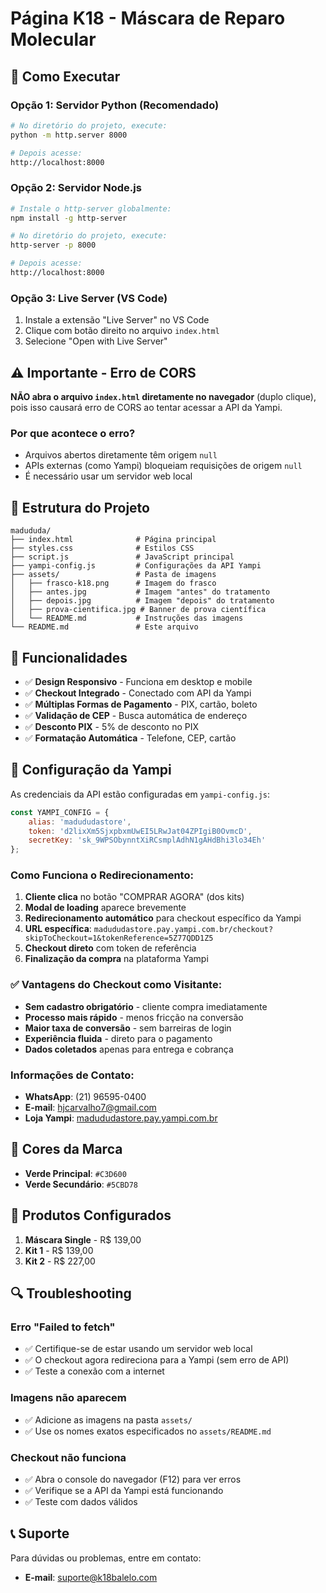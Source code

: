 # Página K18 - Máscara de Reparo Molecular

## 🚀 Como Executar

### Opção 1: Servidor Python (Recomendado)
```bash
# No diretório do projeto, execute:
python -m http.server 8000

# Depois acesse:
http://localhost:8000
```

### Opção 2: Servidor Node.js
```bash
# Instale o http-server globalmente:
npm install -g http-server

# No diretório do projeto, execute:
http-server -p 8000

# Depois acesse:
http://localhost:8000
```

### Opção 3: Live Server (VS Code)
1. Instale a extensão "Live Server" no VS Code
2. Clique com botão direito no arquivo `index.html`
3. Selecione "Open with Live Server"

## ⚠️ Importante - Erro de CORS

**NÃO abra o arquivo `index.html` diretamente no navegador** (duplo clique), pois isso causará erro de CORS ao tentar acessar a API da Yampi.

### Por que acontece o erro?
- Arquivos abertos diretamente têm origem `null`
- APIs externas (como Yampi) bloqueiam requisições de origem `null`
- É necessário usar um servidor web local

## 📁 Estrutura do Projeto

```
madududa/
├── index.html              # Página principal
├── styles.css              # Estilos CSS
├── script.js               # JavaScript principal
├── yampi-config.js         # Configurações da API Yampi
├── assets/                 # Pasta de imagens
│   ├── frasco-k18.png      # Imagem do frasco
│   ├── antes.jpg           # Imagem "antes" do tratamento
│   ├── depois.jpg          # Imagem "depois" do tratamento
│   ├── prova-cientifica.jpg # Banner de prova científica
│   └── README.md           # Instruções das imagens
└── README.md               # Este arquivo
```

## 🛒 Funcionalidades

- ✅ **Design Responsivo** - Funciona em desktop e mobile
- ✅ **Checkout Integrado** - Conectado com API da Yampi
- ✅ **Múltiplas Formas de Pagamento** - PIX, cartão, boleto
- ✅ **Validação de CEP** - Busca automática de endereço
- ✅ **Desconto PIX** - 5% de desconto no PIX
- ✅ **Formatação Automática** - Telefone, CEP, cartão

## 🔧 Configuração da Yampi

As credenciais da API estão configuradas em `yampi-config.js`:

```javascript
const YAMPI_CONFIG = {
    alias: 'madududastore',
    token: 'd2lixXm5SjxpbxmUwEI5LRwJat04ZPIgiB0OvmcD',
    secretKey: 'sk_9WPSObynntXiRCsmplAdhN1gAHdBhi3lo34Eh'
};
```

### Como Funciona o Redirecionamento:
1. **Cliente clica** no botão "COMPRAR AGORA" (dos kits)
2. **Modal de loading** aparece brevemente
3. **Redirecionamento automático** para checkout específico da Yampi
4. **URL específica**: `madududastore.pay.yampi.com.br/checkout?skipToCheckout=1&tokenReference=5Z77QDD1Z5`
5. **Checkout direto** com token de referência
6. **Finalização da compra** na plataforma Yampi

### ✅ Vantagens do Checkout como Visitante:
- **Sem cadastro obrigatório** - cliente compra imediatamente
- **Processo mais rápido** - menos fricção na conversão
- **Maior taxa de conversão** - sem barreiras de login
- **Experiência fluida** - direto para o pagamento
- **Dados coletados** apenas para entrega e cobrança

### Informações de Contato:
- **WhatsApp**: (21) 96595-0400
- **E-mail**: hjcarvalho7@gmail.com
- **Loja Yampi**: [madududastore.pay.yampi.com.br](https://madududastore.pay.yampi.com.br)

## 🎨 Cores da Marca

- **Verde Principal**: `#C3D600`
- **Verde Secundário**: `#5CBD78`

## 📱 Produtos Configurados

1. **Máscara Single** - R$ 139,00
2. **Kit 1** - R$ 139,00  
3. **Kit 2** - R$ 227,00

## 🔍 Troubleshooting

### Erro "Failed to fetch"
- ✅ Certifique-se de estar usando um servidor web local
- ✅ O checkout agora redireciona para a Yampi (sem erro de API)
- ✅ Teste a conexão com a internet

### Imagens não aparecem
- ✅ Adicione as imagens na pasta `assets/`
- ✅ Use os nomes exatos especificados no `assets/README.md`

### Checkout não funciona
- ✅ Abra o console do navegador (F12) para ver erros
- ✅ Verifique se a API da Yampi está funcionando
- ✅ Teste com dados válidos

## 📞 Suporte

Para dúvidas ou problemas, entre em contato:
- **E-mail**: suporte@k18balelo.com
